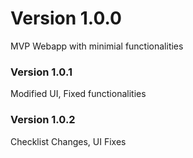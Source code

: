 # Version 1.0.0
MVP Webapp with minimial functionalities

### Version 1.0.1
Modified UI, Fixed functionalities

### Version 1.0.2
Checklist Changes, UI Fixes